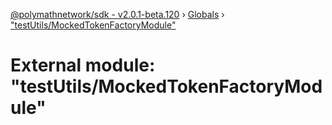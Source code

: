 [@polymathnetwork/sdk - v2.0.1-beta.120](../README.md) › [Globals](../globals.md) › ["testUtils/MockedTokenFactoryModule"](_testutils_mockedtokenfactorymodule_.md)

# External module: "testUtils/MockedTokenFactoryModule"
